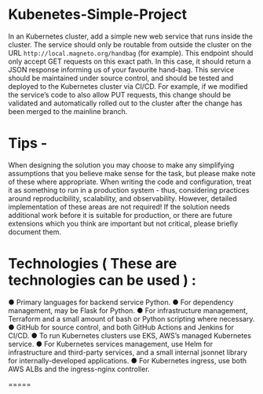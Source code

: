 # Kubenetes-Simple-Project
In an Kubernetes cluster, add a simple new web service that runs inside the cluster. The service should only be routable from outside the cluster on the URL `http://local.magneto.org/handbag` (for example). This endpoint should only accept GET requests on this exact path. In this case, it should return a JSON response informing us of your favourite hand-bag. This service should be maintained under source control, and should be tested and deployed to the Kubernetes cluster via CI/CD. For example, if we modified the service’s code to also
allow PUT requests, this change should be validated and automatically rolled out to the cluster after the change has been merged to the mainline branch.

# Tips -
When designing the solution you may choose to make any simplifying assumptions that you believe make sense for the task, but please make note of these where appropriate. When writing the code and configuration, treat it as something to run in a production system - thus, considering practices around reproducibility, scalability, and observability. However, detailed implementation of these areas are not required! If the solution needs
additional work before it is suitable for production, or there are future extensions which you think are important but not critical, please briefly document them.

# Technologies ( These are technologies can be used ) :
● Primary languages for backend service Python.
● For dependency management, may be Flask for Python.
● For infrastructure management, Terraform and a small amount of bash or
Python scripting where necessary.
● GitHub for source control, and both GitHub Actions and Jenkins for CI/CD.
● To run Kubernetes clusters use EKS, AWS’s managed Kubernetes service.
● For Kubernetes services management, use Helm for infrastructure and third-party
services, and a small internal jsonnet library for internally-developed applications.
● For Kubernetes ingress, use both AWS ALBs and the ingress-nginx controller.

=====